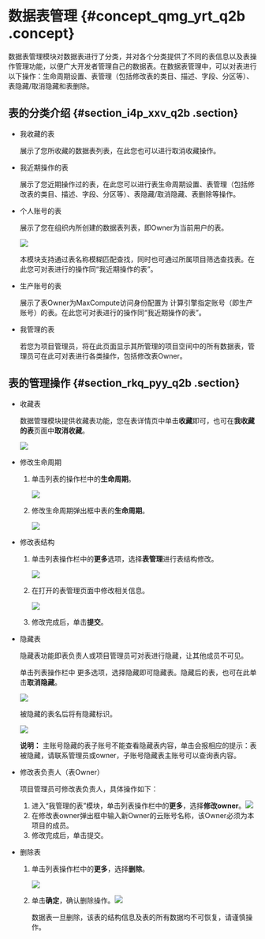 # 数据表管理 {#concept_qmg_yrt_q2b .concept}

数据表管理模块对数据表进行了分类，并对各个分类提供了不同的表信息以及表操作管理功能，以便广大开发者管理自己的数据表。在数据表管理中，可以对表进行以下操作：生命周期设置、表管理（包括修改表的类目、描述、字段、分区等）、表隐藏/取消隐藏和表删除。

## 表的分类介绍 {#section_i4p_xxv_q2b .section}

-   我收藏的表

    展示了您所收藏的数据表列表，在此您也可以进行取消收藏操作。

-   我近期操作的表

    展示了您近期操作过的表，在此您可以进行表生命周期设置、表管理（包括修改表的类目、描述、字段、分区等）、表隐藏/取消隐藏、表删除等操作。

-   个人账号的表

    展示了您在组织内所创建的数据表列表，即Owner为当前用户的表。

    ![](http://static-aliyun-doc.oss-cn-hangzhou.aliyuncs.com/assets/img/16351/15368065388590_zh-CN.png)

    本模块支持通过表名称模糊匹配查找，同时也可通过所属项目筛选查找表。在此您可对表进行的操作同“我近期操作的表”。

-   生产账号的表

    展示了表Owner为MaxCompute访问身份配置为 计算引擎指定账号（即生产账号）的表。在此您可对表进行的操作同“我近期操作的表”。

-   我管理的表

    若您为项目管理员，将在此页面显示其所管理的项目空间中的所有数据表，管理员可在此可对表进行各类操作，包括修改表Owner。


## 表的管理操作 {#section_rkq_pyy_q2b .section}

-   收藏表

    数据管理模块提供收藏表功能，您在表详情页中单击**收藏**即可，也可在**我收藏的表**页面中**取消收藏**。

    ![](http://static-aliyun-doc.oss-cn-hangzhou.aliyuncs.com/assets/img/16351/15368065388591_zh-CN.png)

-   修改生命周期
    1.  单击列表的操作栏中的**生命周期**。

        ![](http://static-aliyun-doc.oss-cn-hangzhou.aliyuncs.com/assets/img/16351/15368065388592_zh-CN.png)

    2.  修改生命周期弹出框中表的**生命周期**。

        ![](http://static-aliyun-doc.oss-cn-hangzhou.aliyuncs.com/assets/img/16351/15368065388593_zh-CN.png)

-   修改表结构
    1.  单击列表操作栏中的**更多**选项，选择**表管理**进行表结构修改。

        ![](http://static-aliyun-doc.oss-cn-hangzhou.aliyuncs.com/assets/img/16351/15368065388594_zh-CN.png)

    2.  在打开的表管理页面中修改相关信息。

        ![](http://static-aliyun-doc.oss-cn-hangzhou.aliyuncs.com/assets/img/16351/15368065388595_zh-CN.png)

    3.  修改完成后，单击**提交**。
-   隐藏表

    隐藏表功能即表负责人或项目管理员可对表进行隐藏，让其他成员不可见。

    单击列表操作栏中 更多选项，选择隐藏即可隐藏表。隐藏后的表，也可在此单击**取消隐藏**。

    ![](http://static-aliyun-doc.oss-cn-hangzhou.aliyuncs.com/assets/img/16351/15368065388608_zh-CN.png)

    被隐藏的表名后将有隐藏标识。

    ![](http://static-aliyun-doc.oss-cn-hangzhou.aliyuncs.com/assets/img/16351/15368065388609_zh-CN.png)

    **说明：** 主账号隐藏的表子账号不能查看隐藏表内容，单击会报相应的提示：表被隐藏，请联系管理员或owner，子账号隐藏表主账号可以查询表内容。

-   修改表负责人（表Owner）

    项目管理员可修改表负责人，具体操作如下：

    1.  进入“我管理的表”模块，单击列表操作栏中的**更多**，选择**修改owner**。![](http://static-aliyun-doc.oss-cn-hangzhou.aliyuncs.com/assets/img/16351/15368065388616_zh-CN.png)
    2.  在修改表owner弹出框中输入新Owner的云账号名称，该Owner必须为本项目的成员。
    3.  修改完成后，单击提交。
-   删除表
    1.  单击列表操作栏中的**更多**，选择**删除**。

        ![](http://static-aliyun-doc.oss-cn-hangzhou.aliyuncs.com/assets/img/16351/15368065398621_zh-CN.png)

    2.  单击**确定**，确认删除操作。![](http://static-aliyun-doc.oss-cn-hangzhou.aliyuncs.com/assets/img/16351/15368065398622_zh-CN.png)

        数据表一旦删除，该表的结构信息及表的所有数据均不可恢复，请谨慎操作。


